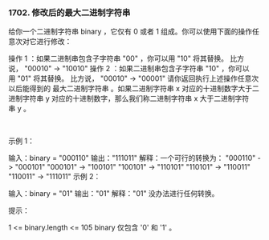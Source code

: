 ### 1702. 修改后的最大二进制字符串

给你一个二进制字符串 binary ，它仅有 0 或者 1 组成。你可以使用下面的操作任意次对它进行修改：

操作 1 ：如果二进制串包含子字符串 "00" ，你可以用 "10" 将其替换。
比方说， "00010" -> "10010"
操作 2 ：如果二进制串包含子字符串 "10" ，你可以用 "01" 将其替换。
比方说， "00010" -> "00001"
请你返回执行上述操作任意次以后能得到的 最大二进制字符串 。如果二进制字符串 x 对应的十进制数字大于二进制字符串 y 对应的十进制数字，那么我们称二进制字符串 x 大于二进制字符串 y 。

 

示例 1：

输入：binary = "000110"
输出："111011"
解释：一个可行的转换为：
"000110" -> "000101" 
"000101" -> "100101" 
"100101" -> "110101" 
"110101" -> "110011" 
"110011" -> "111011"
示例 2：

输入：binary = "01"
输出："01"
解释："01" 没办法进行任何转换。
 

提示：

1 <= binary.length <= 105
binary 仅包含 '0' 和 '1' 。
